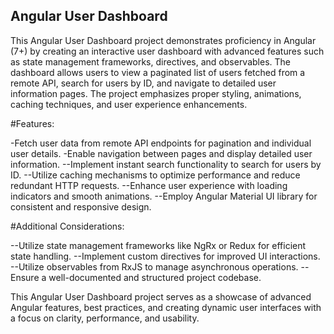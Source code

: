 ##  Angular User Dashboard

This Angular User Dashboard project demonstrates proficiency in Angular (7+) by creating an interactive user dashboard with advanced features such as state management frameworks, directives, and observables. The dashboard allows users to view a paginated list of users fetched from a remote API, search for users by ID, and navigate to detailed user information pages. The project emphasizes proper styling, animations, caching techniques, and user experience enhancements.

#Features:

-Fetch user data from remote API endpoints for pagination and individual user details.
-Enable navigation between pages and display detailed user information.
--Implement instant search functionality to search for users by ID.
--Utilize caching mechanisms to optimize performance and reduce redundant HTTP requests.
--Enhance user experience with loading indicators and smooth animations.
--Employ Angular Material UI library for consistent and responsive design.


#Additional Considerations:

--Utilize state management frameworks like NgRx or Redux for efficient state handling.
--Implement custom directives for improved UI interactions.
--Utilize observables from RxJS to manage asynchronous operations.
--Ensure a well-documented and structured project codebase.


This Angular User Dashboard project serves as a showcase of advanced Angular features, best practices, and creating dynamic user interfaces with a focus on clarity, performance, and usability.
